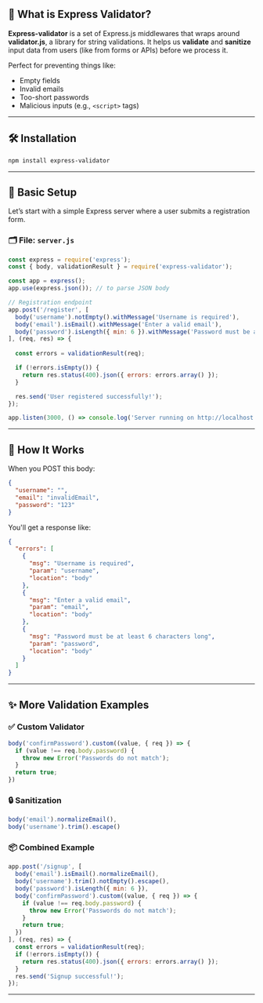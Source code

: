 ## 🧠 What is Express Validator?

**Express-validator** is a set of Express.js middlewares that wraps around **validator.js**, a library for string validations. It helps us **validate** and **sanitize** input data from users (like from forms or APIs) before we process it.

Perfect for preventing things like:
- Empty fields
- Invalid emails
- Too-short passwords
- Malicious inputs (e.g., `<script>` tags)

---

## 🛠️ Installation

```bash
npm install express-validator
```

---

## 🚀 Basic Setup

Let’s start with a simple Express server where a user submits a registration form.

### 🗂️ File: `server.js`

```js
const express = require('express');
const { body, validationResult } = require('express-validator');

const app = express();
app.use(express.json()); // to parse JSON body

// Registration endpoint
app.post('/register', [
  body('username').notEmpty().withMessage('Username is required'),
  body('email').isEmail().withMessage('Enter a valid email'),
  body('password').isLength({ min: 6 }).withMessage('Password must be at least 6 characters long')
], (req, res) => {
  
  const errors = validationResult(req);

  if (!errors.isEmpty()) {
    return res.status(400).json({ errors: errors.array() });
  }

  res.send('User registered successfully!');
});

app.listen(3000, () => console.log('Server running on http://localhost:3000'));
```

---

## 🧪 How It Works

When you POST this body:

```json
{
  "username": "",
  "email": "invalidEmail",
  "password": "123"
}
```

You'll get a response like:

```json
{
  "errors": [
    {
      "msg": "Username is required",
      "param": "username",
      "location": "body"
    },
    {
      "msg": "Enter a valid email",
      "param": "email",
      "location": "body"
    },
    {
      "msg": "Password must be at least 6 characters long",
      "param": "password",
      "location": "body"
    }
  ]
}
```

---

## ✨ More Validation Examples

### ✅ Custom Validator

```js
body('confirmPassword').custom((value, { req }) => {
  if (value !== req.body.password) {
    throw new Error('Passwords do not match');
  }
  return true;
})
```

### 🔒 Sanitization

```js
body('email').normalizeEmail(),
body('username').trim().escape()
```

### 📦 Combined Example

```js
app.post('/signup', [
  body('email').isEmail().normalizeEmail(),
  body('username').trim().notEmpty().escape(),
  body('password').isLength({ min: 6 }),
  body('confirmPassword').custom((value, { req }) => {
    if (value !== req.body.password) {
      throw new Error('Passwords do not match');
    }
    return true;
  })
], (req, res) => {
  const errors = validationResult(req);
  if (!errors.isEmpty()) {
    return res.status(400).json({ errors: errors.array() });
  }
  res.send('Signup successful!');
});
```

---

